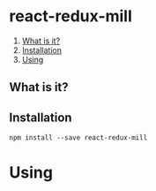 # react-redux-mill

1. [What is it?](#what-is-it)
2. [Installation](#installation)
3. [Using](#Using)


## What is it?


## Installation

```
npm install --save react-redux-mill
```

# Using

